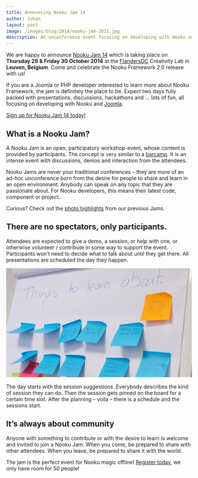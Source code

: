 ```yaml
---
title: Announcing Nooku Jam 14
author: Johan
layout: post
image: /images/blog/2014/nooku-jam-2011.jpg
description: An unconference event focusing on developing with Nooku and Joomla.
---
```


We are happy to announce [Nooku Jam 14](http://www.nooku.org/nj14/) which is taking place on **Thursday 29 & Friday 30 October 2014** at the [FlandersDC](http://www.flandersdc.be/en) Creativity Lab in **Leuven, Belgium**. Come and celebrate the Nooku Framework 2.0 release with us!

<!--more-->

If you are a Joomla or PHP developer interested to learn more about Nooku Framework, the jam is definitely the place to be. Expect two days fully packed with presentations, discussions, hackathons and … lots of fun, all focusing on developing with Nooku and [Joomla](http://www.joomla.org).

[Sign up for Nooku Jam 14 today!](http://www.nooku.org/nj14/)

## What is a Nooku Jam?

A Nooku Jam is an open, participatory workshop-event, whose content is provided by participants. The concept is very similar to a [barcamp](http://barcamp.org/w/page/405173/TheRulesOfBarCamp). It is an intense event with discussions, demos and interaction from the attendees.

Nooku Jams are never your traditional conferences – they are more of an ad-hoc unconference born from the desire for people to share and learn in an open environment.  Anybody can speak on any topic that they are passionate about. For Nooku developers, this means their latest code, component or project.

Curious? Check out the [photo highlights](http://www.flickr.com/photos/nooku/collections/72157625031622509/) from our previous Jams.

## There are no spectators, only participants.

Attendees are expected to give a demo, a session, or help with one, or otherwise volunteer / contribute in some way to support the event. Participants won’t need to decide what to talk about until they get there. All presentations are scheduled the day they happen.

![Sticky notes](/images/blog/2014/nooku-jam-2012-stickies.jpg)

The day starts with the session suggestions. Everybody describes the kind of session they can do. Then the session gets pinned on the board for a certain time slot. After the planning – voila – there is a schedule and the sessions start.

## It’s always about community

Anyone with something to contribute or with the desire to learn is welcome and invited to join a Nooku Jam. When you come, be prepared to share with other attendees. When you leave, be prepared to share it with the world.

The jam is the perfect event for Nooku magic offline! [Register today](http://www.nooku.org/nj14/), we only have room for 50 people!